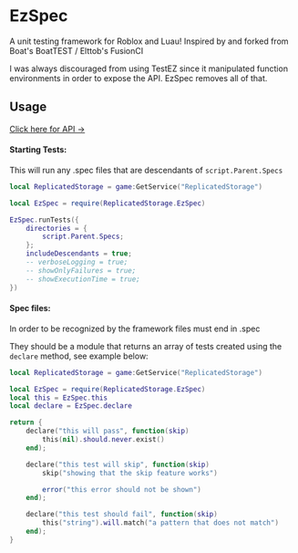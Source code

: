 # EzSpec
A unit testing framework for Roblox and Luau!
Inspired by and forked from Boat's BoatTEST / Elttob's FusionCI

I was always discouraged from using TestEZ since it manipulated function environments in order to expose the API. EzSpec removes all of that.

## Usage
[Click here for API →](API.md)

#### Starting Tests:
This will run any .spec files that are descendants of `script.Parent.Specs`

```Lua
local ReplicatedStorage = game:GetService("ReplicatedStorage")

local EzSpec = require(ReplicatedStorage.EzSpec)

EzSpec.runTests({
	directories = {
		script.Parent.Specs;
	};
	includeDescendants = true;
	-- verboseLogging = true;
	-- showOnlyFailures = true;
	-- showExecutionTime = true;
})

```

#### Spec files:
In order to be recognized by the framework files must end in .spec

They should be a module that returns an array of tests created using the `declare` method, see example below:
```Lua
local ReplicatedStorage = game:GetService("ReplicatedStorage")

local EzSpec = require(ReplicatedStorage.EzSpec)
local this = EzSpec.this
local declare = EzSpec.declare

return {
	declare("this will pass", function(skip)
		this(nil).should.never.exist()
	end);

	declare("this test will skip", function(skip)
		skip("showing that the skip feature works")

		error("this error should not be shown")
	end);

	declare("this test should fail", function(skip)
		this("string").will.match("a pattern that does not match")
	end);
}
```